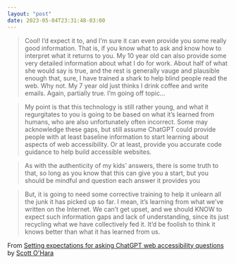 ```yaml
---
layout: "post"
date: 2023-05-04T23:31:48-03:00
---
```


> Cool! I’d expect it to, and I’m sure it can even provide you some really good information. That is, if you know what to ask and know how to interpret what it returns to you. My 10 year old can also provide some very detailed information about what I do for work. About half of what she would say is true, and the rest is generally vauge and plausible enough that, sure, I have trained a shark to help blind people read the web. Why not. My 7 year old just thinks I drink coffee and write emails. Again, partially true. I’m going off topic…

> My point is that this technology is still rather young, and what it regurgitates to you is going to be based on what it’s learned from humans, who are also unfortunately often incorrect. Some may acknowledge these gaps, but still assume ChatGPT could provide people with at least baseline information to start learning about aspects of web accessibility. Or at least, provide you accurate code guidance to help build accessible websites.

> As with the authenticity of my kids’ answers, there is some truth to that, so long as you know that this can give you a start, but you should be mindful and question each answer it provides you

> But, it is going to need some corrective training to help it unlearn all the junk it has picked up so far. I mean, it’s learning from what we’ve written on the Internet. We can’t get upset, and we should KNOW to expect such information gaps and lack of understanding, since its just recycling what we have collectively fed it. It’d be foolish to think it knows better than what it has learned from us.

From [Setting expectations for asking ChatGPT web accessibility questions](https://www.scottohara.me//blog/2023/01/31/ai-a11y-maybe-no.html) by [Scott O'Hara](https://www.scottohara.me/)
